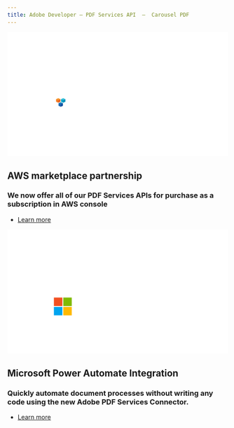 ```yaml
---
title: Adobe Developer — PDF Services API  —  Carousel PDF
---
```


<Carousel slots="image, heading, text, buttons" repeat="2"  theme="dark" enableNavigation slideTheme='dark' className="carousel-padding-top-zero" navigationNext="white-swiper-button-next" navigationPre="white-swiper-button-prev"  />

![AWS logo](../images/adobe_aws_logo.png)

## AWS marketplace partnership

### We now offer all of our PDF Services APIs for purchase as a subscription in AWS console

- [Learn more](/src/pages/pdf-pricing.md#AWS)

![MS logo](../images/adobe_ms_logo.png)

## Microsoft Power Automate Integration

### Quickly automate document processes without writing any code using the new Adobe PDF Services Connector.

- [Learn more](http://www.adobe.com/go/powerautomate_help)